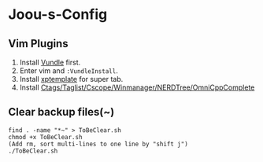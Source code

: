 # Joou-s-Config

## Vim Plugins

1. Install [Vundle](https://github.com/VundleVim/Vundle.vim) first.
2. Enter vim and `:VundleInstall`.
3. Install [xptemplate](https://github.com/drmingdrmer/xptemplate) for super tab.
4. Install [Ctags/Taglist/Cscope/Winmanager/NERDTree/OmniCppComplete](http://blog.csdn.net/bokee/article/details/6633193)

## Clear backup files(~)

	find . -name "*~" > ToBeClear.sh
	chmod +x ToBeClear.sh
	(Add rm, sort multi-lines to one line by "shift j")
	./ToBeClear.sh
